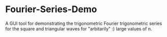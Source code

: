 # Fourier-Series-Demo
A GUI tool for demonstrating the trigonometric Fourier trigonometric series for the square and triangular waves for "arbitarily" :) large values of n.
